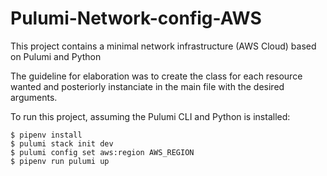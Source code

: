 # Pulumi-Network-config-AWS

This project contains a minimal network infrastructure (AWS Cloud) based on Pulumi and Python 
<p>
The guideline for elaboration was to create the class for each resource wanted and posteriorly instanciate in the main file with the desired arguments.
<p>

To run this project, assuming the Pulumi CLI and Python is installed:
   ```
  $ pipenv install
  $ pulumi stack init dev
  $ pulumi config set aws:region AWS_REGION
  $ pipenv run pulumi up
  ```
